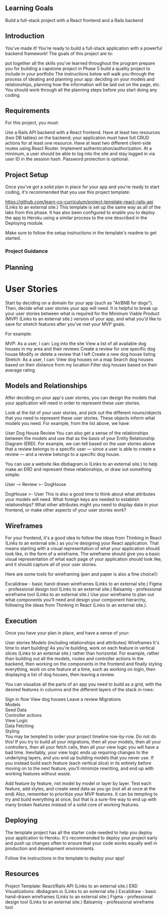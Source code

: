 ## Learning Goals
Build a full-stack project with a React frontend and a Rails backend

## Introduction
You've made it! You're ready to build a full-stack application with a powerful backend framework! The goals of this project are to:

put together all the skills you've learned throughout the program
prepare you for building a capstone project in Phase 5
build a quality project to include in your portfolio
The instructions below will walk you through the process of ideating and planning your app: deciding on your models and relationships, planning how the information will be laid out on the page, etc. You should work through all the planning steps before you start doing any coding.

## Requirements
For this project, you must:

Use a Rails API backend with a React frontend.
Have at least two resources (two DB tables) on the backend; your application must have full CRUD actions for at least one resource.
Have at least two different client-side routes using React Router.
Implement authentication/authorization. At a minimum, a user should be able to log into the site and stay logged in via user ID in the session hash. Password protection is optional.

## Project Setup
Once you've got a solid plan in place for your app and you're ready to start coding, it's recommended that you use this project template:

https://github.com/learn-co-curriculum/project-template-react-rails-api (Links to an external site.)
This template is set up the same way as all of the labs from this phase. It has also been configured to enable you to deploy the app to Heroku using a similar process to the one described in the Deploying module.

Make sure to follow the setup instructions in the template's readme to get started.

### Project Guidance
## Planning
# User Stories
Start by deciding on a domain for your app (such as "AirBNB for dogs"). Then, decide what user stories your app will need. It is helpful to break up your user stories between what is required for the Minimum Viable Product (MVP) (Links to an external site.) version of your app, and what you'd like to save for stretch features after you've met your MVP goals.

For example:

MVP: As a user, I can:
Log into the site
View a list of all available dog houses in my area and their reviews
Create a review for one specific dog house
Modify or delete a review that I left
Create a new dog house listing
Stretch: As a user, I can:
View dog houses on a map
Search dog houses based on their distance from my location
Filter dog houses based on their average rating

## Models and Relationships
After deciding on your app's user stories, you can design the models that your application will need in order to represent these user stories.

Look at the list of your user stories, and pick out the different nouns/objects that you need to represent these user stories. These objects inform what models you need. For example, from the list above, we have:

User
Dog House
Review
You can also get a sense of the relationships between the models and use that as the basis of your Entity Relationship Diagram (ERD). For example, we can tell based on the user stories above that a review belongs to a specific user — since a user is able to create a review — and a review belongs to a specific dog house.

You can use a website like dbdiagram.io (Links to an external site.) to help make an ERD and represent these relationships, or draw out something simple:

User -< Review >- DogHouse

DogHouse >- User 
This is also a good time to think about what attributes your models will need. What foreign keys are needed to establish relationships? What other attributes might you need to display data in your frontend, or make other aspects of your user stories work?

## Wireframes
For your frontend, it's a good idea to follow the ideas from Thinking in React (Links to an external site.) as you're designing your React application. That means starting with a visual representation of what your application should look like, in the form of a wireframe. The wireframe should give you a basic visual representation of what each page of your application should look like, and it should capture all of your user stories.

Here are some tools for wireframing (pen and paper is also a fine choice!):

Excalidraw - basic hand-drawn wireframes (Links to an external site.)
Figma - professional design tool (Links to an external site.)
Balsamiq - professional wireframe tool (Links to an external site.)
Use your wireframe to plan out what components you'll need and design your component hierarchy, following the ideas from Thinking in React (Links to an external site.).

## Execution
Once you have your plan in place, and have a sense of your:

User stories
Models (including relationships and attributes)
Wireframes
It's time to start building! As you're building, work on each feature in vertical slices (Links to an external site.) rather than horizontal. For example, rather than building out all the models, routes and controller actions in the backend, then working on the components in the frontend and finally styling everything, work on one feature at a time, such as working on login, then displaying a list of dog houses, then leaving a review.

You can visualize all the parts of an app you need to build as a grid, with the desired features in columns and the different layers of the stack in rows:

Sign in flow	View dog houses	Leave a review
Migrations			
Models			
Seed Data			
Controller actions			
View Logic			
Data Fetching			
Styling			
You may be tempted to order your project timeline row-by-row. Do not do this! If you try to build all your migrations, then all your models, then all your controllers, then all your fetch calls, then all your view logic you will have a bad time. Inevitably, your view logic ends up requiring changes to the underlying layers, and you end up building models that you never use. If you instead build each feature (each vertical slice) in its entirety before moving on to the next feature, you'll minimize rewriting, and end up with working features without waste.

Add feature by feature, not model by model or layer by layer.
Test each feature, add styles, and create seed data as you go (not all at once at the end)
Also, remember to prioritize your MVP features. It can be tempting to try and build everything at once, but that is a sure-fire way to end up with many broken features instead of a solid core of working features.

## Deploying
The template project has all the starter code needed to help you deploy your application to Heroku. It's recommended to deploy your project early and push up changes often to ensure that your code works equally well in production and development environments.

Follow the instructions in the template to deploy your app!

## Resources
Project Template: React/Rails API (Links to an external site.)
ERD Visualizations: dbdiagram.io (Links to an external site.)
Excalidraw - basic hand-drawn wireframes (Links to an external site.)
Figma - professional design tool (Links to an external site.)
Balsamiq - professional wireframe tool